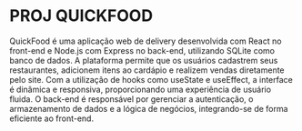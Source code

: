 <H1>PROJ QUICKFOOD</H1>


 QuickFood é uma aplicação web de delivery desenvolvida com React no front-end e Node.js com Express no back-end, utilizando SQLite como banco de dados. A plataforma permite que os usuários cadastrem seus restaurantes, adicionem itens ao cardápio e realizem vendas diretamente pelo site. Com a utilização de hooks como useState e useEffect, a interface é dinâmica e responsiva, proporcionando uma experiência de usuário fluida. O back-end é responsável por gerenciar a autenticação, o armazenamento de dados e a lógica de negócios, integrando-se de forma eficiente ao front-end.

